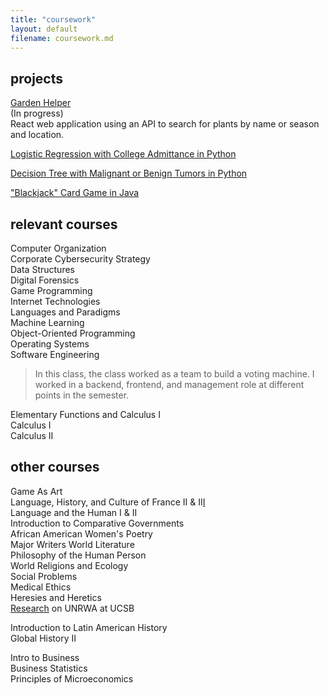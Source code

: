 ```yaml
---
title: "coursework"
layout: default
filename: coursework.md
---
```


## projects
[Garden Helper](https://github.com/kkreine/garden-helper-app)  
(In progress)  
React web application using an API to search for plants by name or season and location.  

[Logistic Regression with College Admittance in Python](https://github.com/kkreine/logistic-regression-practice)  

[Decision Tree with Malignant or Benign Tumors in Python](https://github.com/kkreine/decision-tree-tumors)

["Blackjack" Card Game in Java](https://github.com/kkreine/blackjack)  

## relevant courses

Computer Organization  
Corporate Cybersecurity Strategy  
Data Structures  
Digital Forensics  
Game Programming  
Internet Technologies  
Languages and Paradigms  
Machine Learning  
Object-Oriented Programming  
Operating Systems  
Software Engineering 
> In this class, the class worked as a team to build a voting machine. I worked in a backend, frontend, and management role at different points in the semester.  

Elementary Functions and Calculus I  
Calculus I  
Calculus II  

## other courses
Game As Art  
Language, History, and Culture of France II & II[I](/fr.md)  
Language and the Human I & II  
Introduction to Comparative Governments  
African American Women's Poetry  
Major Writers World Literature  
Philosophy of the Human Person  
World Religions and Ecology  
Social Problems  
Medical Ethics  
Heresies and Heretics  
[Research](https://youtu.be/Z7Zs69PvHt4) on UNRWA at UCSB  
  
Introduction to Latin American History  
Global History II  

Intro to Business  
Business Statistics  
Principles of Microeconomics  